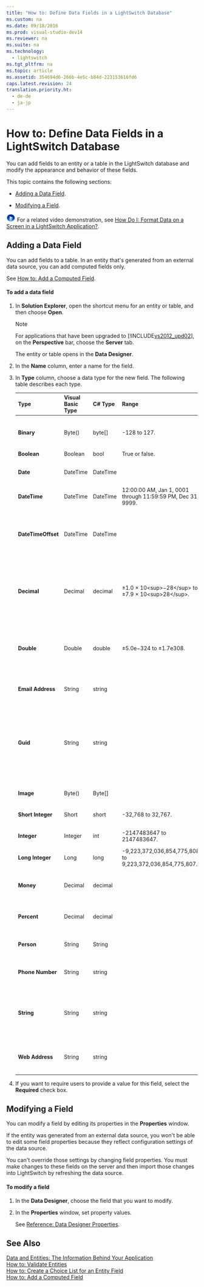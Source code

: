 ```yaml
---
title: "How to: Define Data Fields in a LightSwitch Database"
ms.custom: na
ms.date: 09/18/2016
ms.prod: visual-studio-dev14
ms.reviewer: na
ms.suite: na
ms.technology: 
  - lightswitch
ms.tgt_pltfrm: na
ms.topic: article
ms.assetid: 354694d6-266b-4e5c-b84d-223153616fd6
caps.latest.revision: 24
translation.priority.ht: 
  - de-de
  - ja-jp
---
```

# How to: Define Data Fields in a LightSwitch Database
You can add fields to an entity or a table in the LightSwitch database and modify the appearance and behavior of these fields.  
  
 This topic contains the following sections:  
  
-   [Adding a Data Field](#Adding).  
  
-   [Modifying a Field](#Modifying).  
  
 ![link to video](../vs140/media/PlayVideo.gif "PlayVideo") For a related video demonstration, see [How Do I: Format Data on a Screen in a LightSwitch Application?](http://go.microsoft.com/fwlink/?LinkID=205126).  
  
##  <a name="Adding"></a> Adding a Data Field  
 You can add fields to a table. In an entity that's generated from an external data source, you can add computed fields only.  
  
 See [How to: Add a Computed Field](../vs140/How-to--Add-a-Computed-Field-in-a-LightSwitch-Database.md).  
  
#### To add a data field  
  
1.  In **Solution Explorer**, open the shortcut menu for an entity or table, and then choose **Open**.  
  
    > [!NOTE]
    >  For applications that have been upgraded to [!INCLUDE[vs2012_upd02](../vs140/includes/vs2012_upd02_md.md)], on the **Perspective** bar, choose the **Server** tab.  
  
     The entity or table opens in the **Data Designer**.  
  
2.  In the **Name** column, enter a name for the field.  
  
3.  In **Type** column, choose a data type for the new field. The following table describes each type.  
  
    |Type|Visual Basic Type|C# Type|Range|Remarks|  
    |----------|-----------------------|--------------|-----------|-------------|  
    |**Binary**|Byte()|byte[]|-128 to 127.|An array of bytes that has a variable length.|  
    |**Boolean**|Boolean|bool|True or false.||  
    |**Date**|DateTime|DateTime||A DateTime that's treated as a date only.|  
    |**DateTime**|DateTime|DateTime|12:00:00 AM, Jan 1, 0001 through 11:59:59 PM, Dec 31, 9999.||  
    |**DateTimeOffset**|DateTime|DateTime||A value that represents a date and time in Coordinated Universal Time (UTC) format.|  
    |**Decimal**|Decimal|decimal|±1.0 × 10<sup\>−28</sup\> to ±7.9 × 10<sup\>28</sup\>.|A fixed decimal point with 28-29 significant digits; good for accounting numbers.|  
    |**Double**|Double|double|±5.0e−324 to ±1.7e308.|A floating decimal point with 15-16 digits precision; good for scientific numbers.|  
    |**Email Address**|String|string||A string that's treated as an email address.|  
    |**Guid**|String|string||A string that's formatted as a globally unique identifier (GUID). The value is automatically generated for each record.|  
    |**Image**|Byte()|Byte[]||A binary that's treated as an image.|  
    |**Short Integer**|Short|short|-32,768 to 32,767.|A signed 16-bit integer.|  
    |**Integer**|Integer|int|-2147483647 to 2147483647.|A signed 32-bit integer.|  
    |**Long Integer**|Long|long|-9,223,372,036,854,775,808 to 9,223,372,036,854,775,807.|A signed 64-bit integer.|  
    |**Money**|Decimal|decimal||A decimal that's treated as a monetary value.|  
    |**Percent**|Decimal|decimal||A decimal that's treated as a percentage.|  
    |**Person**|String|String||A string that’s treated as a user identity.|  
    |**Phone Number**|String|string||A string that's treated as a phone number.|  
    |**String**|String|string||A sequence of zero or more Unicode characters that has a variable length.|  
    |**Web Address**|String|string||A string that's treated as a web address (URL).|  
  
4.  If you want to require users to provide a value for this field, select the **Required** check box.  
  
##  <a name="Modifying"></a> Modifying a Field  
 You can modify a field by editing its properties in the **Properties** window.  
  
 If the entity was generated from an external data source, you won't be able to edit some field properties because they reflect configuration settings of the data source.  
  
 You can't override those settings by changing field properties. You must make changes to these fields on the server and then import those changes into LightSwitch by refreshing the data source.  
  
#### To modify a field  
  
1.  In the **Data Designer**, choose the field that you want to modify.  
  
2.  In the **Properties** window, set property values.  
  
     See [Reference: Data Designer Properties](../vs140/Reference--Data-Designer-Properties.md).  
  
## See Also  
 [Data and Entities: The Information Behind Your Application](../vs140/Data--The-Information-Behind-Your-Application.md)   
 [How to: Validate Entities](../vs140/How-to--Validate-Data-in-a-LightSwitch-Application.md)   
 [How to: Create a Choice List for an Entity Field](../vs140/How-to--Create-a-List-of-Values-for-a-Field-in-a-LightSwitch-Application.md)   
 [How to: Add a Computed Field](../vs140/How-to--Add-a-Computed-Field-in-a-LightSwitch-Database.md)